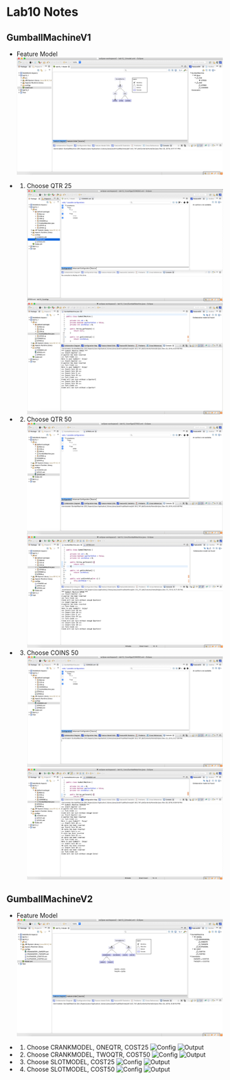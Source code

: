 # Lab10 Notes

## GumballMachineV1 

* Feature Model
![Feature Model](./Screenshots/GumballMachineV1/Feature_Model.png)

* 1. Choose QTR 25
![Config](./Screenshots/GumballMachineV1/Feature_Model_Configs_QTR25.png)
![Output](./Screenshots/GumballMachineV1/Output_QTR25.png)

* 2. Choose QTR 50
![Config](./Screenshots/GumballMachineV1/Feature_Model_Configs_QTR50.png)
![Output](./Screenshots/GumballMachineV1/Output_QTR50.png)

* 3. Choose COINS 50
![Config](./Screenshots/GumballMachineV1/Feature_Model_Configs_COINS50.png)
![Output](./Screenshots/GumballMachineV1/Output_COINS50.png)

## GumballMachineV2

* Feature Model
![Feature Model](./Screenshots/GumballMachineV2/Feature_Model.png)

* 1. Choose CRANKMODEL, ONEQTR, COST25
![Config](./Screenshots/GumballMachineV1/Feature_Model_Configs_CRANKMODEL_ONEQTR_COST25.png)
![Output](./Screenshots/GumballMachineV1/Output_CRANKMODEL_ONEQTR_COST25.png)

* 2. Choose CRANKMODEL, TWOQTR, COST50
![Config](./Screenshots/GumballMachineV1/Feature_Model_Configs_CRANKMODEL_TWOQTR_COST50.png)
![Output](./Screenshots/GumballMachineV1/Output_CRANKMODEL_TWOQTR_COST50.png)

* 3. Choose SLOTMODEL, COST25
![Config](./Screenshots/GumballMachineV1/Feature_Model_Configs_SLOTMODEL_COST25.png)
![Output](./Screenshots/GumballMachineV1/Output_SLOTMODEL_COST25.png)

* 4. Choose SLOTMODEL, COST50
![Config](./Screenshots/GumballMachineV1/Feature_Model_Configs_SLOTMODEL_COST50.png)
![Output](./Screenshots/GumballMachineV1/Output_SLOTMODEL_COST50.png)



